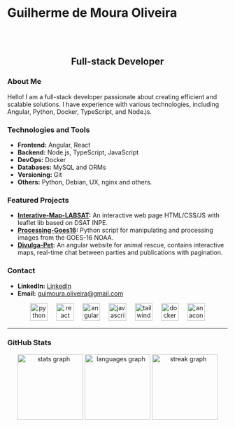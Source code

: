 # Guilherme de Moura Oliveira
<br>
<br>
<h2 align="center">Full-stack Developer</h2>

### About Me

Hello! I am a full-stack developer passionate about creating efficient and scalable solutions. I have experience with various technologies, including Angular, Python, Docker, TypeScript, and Node.js.

### Technologies and Tools

- **Frontend:** Angular, React
- **Backend:** Node.js, TypeScript, JavaScript
- **DevOps:** Docker
- **Databases:** MySQL and ORMs
- **Versioning:** Git
- **Others:**  Python, Debian, UX, nginx and others.

### Featured Projects

- **[Interative-Map-LABSAT](https://github.com/guimouraO1/leaflet-map):** An interactive web page HTML/CSS/JS with leaflet lib based on DSAT INPE.
- **[Processing-Goes16](https://github.com/guimouraO1/Goes16-Processamento-cpa):** Python script for manipulating and processing images from the GOES-16 NOAA.
- **[Divulga-Pet](https://github.com/guimouraO1/divulga-pet):** An angular website for animal rescue, contains interactive maps, real-time chat between parties and publications with pagination.

### Contact

- **LinkedIn:** [LinkedIn](https://www.linkedin.com/in/guilherme-moura-oliveira/)
- **Email:** guimoura.oliveira@gmail.com


<div align="center">
  <img src="https://cdn.jsdelivr.net/gh/devicons/devicon/icons/python/python-original.svg" height="40" alt="python logo" />
  <img width="12" />
  <img src="https://cdn.jsdelivr.net/gh/devicons/devicon/icons/react/react-original.svg" height="40" alt="react logo" />
  <img width="12" />
  <img src="https://cdn.jsdelivr.net/gh/devicons/devicon/icons/angularjs/angularjs-original.svg" height="40" alt="angularjs logo" />
  <img width="12" />
  <img src="https://cdn.jsdelivr.net/gh/devicons/devicon/icons/javascript/javascript-original.svg" height="40" alt="javascript logo" />
  <img width="12" />
  <img src="https://cdn.simpleicons.org/tailwindcss/06B6D4" height="40" alt="tailwindcss logo" />
  <img width="12" />
  <img src="https://cdn.jsdelivr.net/gh/devicons/devicon/icons/docker/docker-original.svg" height="40" alt="docker logo" />
  <img width="12" />
  <img src="https://cdn.simpleicons.org/anaconda/44A833" height="40" alt="anaconda logo" />
</div>

---


### GitHub Stats

<div align="center">
  <img src="https://github-readme-stats.vercel.app/api?username=guimouraO1&hide_title=false&hide_rank=false&show_icons=true&include_all_commits=true&count_private=true&disable_animations=false&theme=dracula&locale=en&hide_border=false&order=1" height="150" alt="stats graph" />
  <img src="https://github-readme-stats.vercel.app/api/top-langs?username=guimouraO1&locale=en&hide_title=false&layout=compact&card_width=320&langs_count=5&theme=dracula&hide_border=false&order=2" height="150" alt="languages graph" />
  <img src="https://streak-stats.demolab.com?user=guimouraO1&locale=en&mode=daily&theme=dracula&hide_border=false&border_radius=5&order=3" height="150" alt="streak graph" />
</div>
